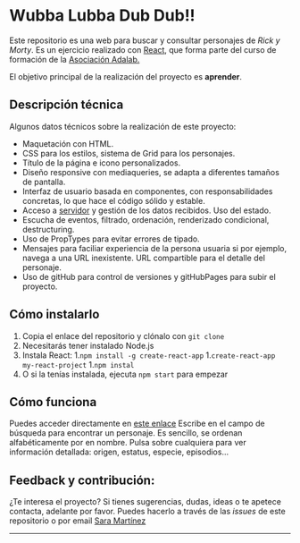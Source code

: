 # Wubba Lubba Dub Dub!!

Este repositorio es una web para buscar y consultar personajes de _Rick y Morty_. Es un ejercicio realizado con [React](https://es.reactjs.org/), que forma parte del curso de formación de la [Asociación Adalab.](https://adalab.es/)

El objetivo principal de la realización del proyecto es **aprender**.

## Descripción técnica

Algunos datos técnicos sobre la realización de este proyecto: 

- Maquetación con HTML.
- CSS para los estilos, sistema de Grid para los personajes.
- Título de la página e icono personalizados. 
- Diseño responsive con mediaqueries, se adapta a diferentes tamaños de pantalla. 
- Interfaz de usuario basada en componentes, con responsabilidades concretas, lo que hace el código sólido y estable.
- Acceso a [servidor](https://rickandmortyapi.com/documentation/#get-all-characters) y gestión de los datos recibidos. Uso del estado. 
- Escucha de eventos, filtrado, ordenación, renderizado condicional, destructuring.
- Uso de PropTypes para evitar errores de tipado.
- Mensajes para faciliar experiencia de la persona usuaria si por ejemplo, navega a una URL inexistente. URL compartible para el detalle del personaje. 
- Uso de gitHub para control de versiones y gitHubPages para subir el proyecto. 

## Cómo instalarlo

1. Copia el enlace del repositorio y clónalo con `git clone`
1. Necesitarás tener instalado Node.js
1. Instala React: 
   1.`npm install -g create-react-app`
   1.`create-react-app my-react-project`
   1.`npm instal` 
1. O si la tenías instalada, ejecuta `npm start` para empezar

## Cómo funciona

Puedes acceder directamente en [este enlace](http://beta.adalab.es/modulo-3-evaluacion-final-saramartara/#/)
Escribe en el campo de búsqueda para encontrar un personaje. Es sencillo, se ordenan alfabéticamente por en nombre. 
Pulsa sobre cualquiera para ver información detallada: origen, estatus, especie, episodios... 

## Feedback y contribución:

¿Te interesa el proyecto? Si tienes sugerencias, dudas, ideas o te apetece contacta, adelante por favor. 
Puedes hacerlo a través de las _issues_ de este repositorio o por email [Sara Martínez](mailto:saramartinezaragon@gmail.com)

---
